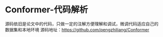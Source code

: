 # Conformer-代码解析
源码依旧是论文中的代码，只做一定的注解方便理解和调试，微调代码适应自己的数据集和本地环境
源码地址：https://github.com/pengzhiliang/Conformer
